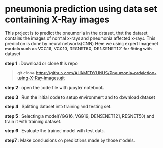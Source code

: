 # pneumonia  prediction using data set containing X-Ray images

This project is to predict the pneumonia in the dataset, that the dataset contains the images of normal  x-rays and pneumonia affected x-rays.
This prediction is done by  neural networks(CNN)
Here we using expert Imagenet models such as VGG16, VGG19, RESNET50, DENSENET121 for fitting with dataset



**step 1** : Download or clone this repo
>git clone https://github.com/AHAMEDYUNUS/Pneumonia-prdeiction-using-X-Ray-images.git

**step 2** : open the code file with jupyter notebook.

**step 3** : Run the initial code to setup environment and to download dataset

**step 4** : Splitting  dataset into training and testing set.

**step 5** : Selecting a model(VGG16, VGG19, DENSENET121, RESNET50) and train it with training dataset.

**step 6** : Evaluate the trained model with test data.

**step7**  : Make conclusions on predictions made by those models.
